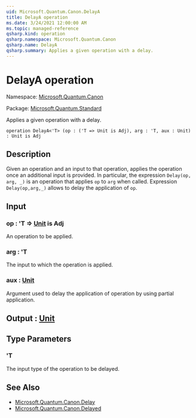 ```yaml
---
uid: Microsoft.Quantum.Canon.DelayA
title: DelayA operation
ms.date: 3/24/2021 12:00:00 AM
ms.topic: managed-reference
qsharp.kind: operation
qsharp.namespace: Microsoft.Quantum.Canon
qsharp.name: DelayA
qsharp.summary: Applies a given operation with a delay.
---
```


# DelayA operation

Namespace: [Microsoft.Quantum.Canon](xref:Microsoft.Quantum.Canon)

Package: [Microsoft.Quantum.Standard](https://nuget.org/packages/Microsoft.Quantum.Standard)


Applies a given operation with a delay.

```qsharp
operation DelayA<'T> (op : ('T => Unit is Adj), arg : 'T, aux : Unit) : Unit is Adj
```


## Description

Given an operation and an input to that operation, appliesthe operation once an additional input is provided.In particular, the expression `Delay(op, arg, _)` is an operation thatapplies `op` to `arg` when called.Expression `Delay(op,arg,_)` allows to delay the application of `op`.

## Input

### op : 'T => [Unit](xref:microsoft.quantum.lang-ref.unit)  is Adj

An operation to be applied.


### arg : 'T

The input to which the operation is applied.


### aux : [Unit](xref:microsoft.quantum.lang-ref.unit)

Argument used to delay the application of operation by usingpartial application.



## Output : [Unit](xref:microsoft.quantum.lang-ref.unit)



## Type Parameters

### 'T

The input type of the operation to be delayed.

## See Also

- [Microsoft.Quantum.Canon.Delay](xref:Microsoft.Quantum.Canon.Delay)
- [Microsoft.Quantum.Canon.Delayed](xref:Microsoft.Quantum.Canon.Delayed)